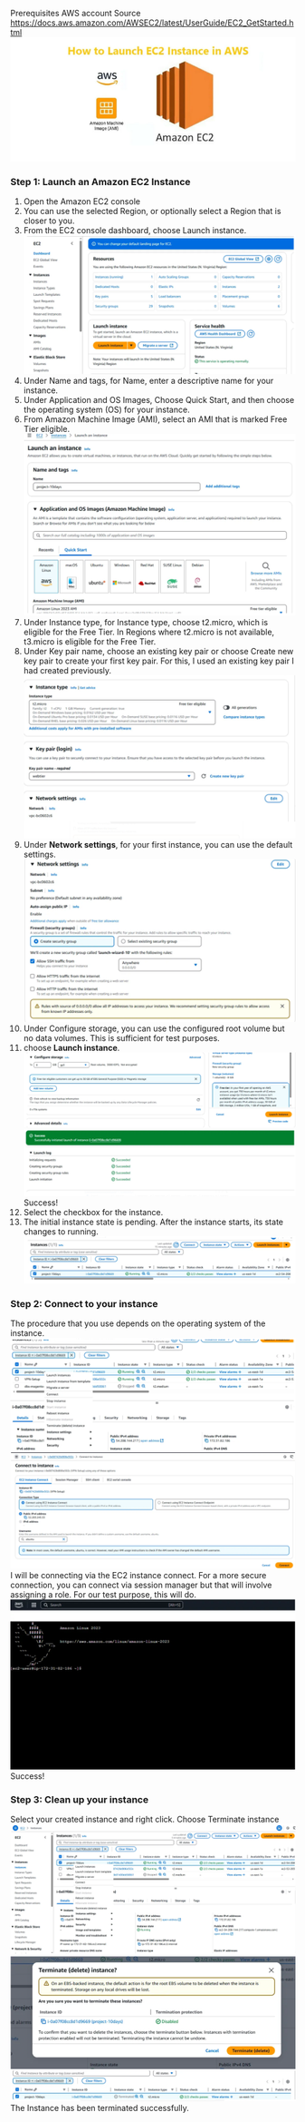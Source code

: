 Prerequisites
AWS account
Source
https://docs.aws.amazon.com/AWSEC2/latest/UserGuide/EC2_GetStarted.html
![alt text](./Images/Capture0.PNG)

### **Step 1: Launch an Amazon EC2 Instance** 
1. Open the Amazon EC2 console
2. You can use the selected Region, or optionally select a Region that is closer to you.
3. From the EC2 console dashboard, choose Launch instance.
![alt text](./Images/Capture1.PNG)
4. Under Name and tags, for Name, enter a descriptive name for your instance.
5. Under Application and OS Images, Choose Quick Start, and then choose the operating system (OS) for your instance.
6. From Amazon Machine Image (AMI), select an AMI that is marked Free Tier eligible.
![alt text](Capture2.PNG)
7. Under Instance type, for Instance type, choose t2.micro, which is eligible for the Free Tier. In Regions where t2.micro is not available, t3.micro  is eligible for the Free Tier.
8. Under Key pair name, choose an existing key pair or choose Create new key pair to create your first key pair. For this, I used an existing key pair I had created previously.
![alt text](Capture3.PNG)
9. Under **Network settings**, for your first instance, you can use the default settings.
![alt text](Capture4.PNG)
10. Under Configure storage, you can use the configured root volume but no data volumes. This is sufficient for test purposes.
11. choose **Launch instance**.
![alt text](Capture5.PNG)
![alt text](Capture6.PNG)
Success!
12. Select the checkbox for the instance.
13. The initial instance state is pending. After the instance starts, its state changes to running.
![alt text](Capture7.PNG)

### **Step 2: Connect to your instance**
The procedure that you use depends on the operating system of the instance.
![alt text](Capture8.PNG)
![alt text](Capture9.PNG)
I will be connecting via the EC2 instance connect. For a more secure connection, you can connect via session manager but that will involve assigning a role. For our test purpose, this will do.
![alt text](Capture10.PNG)
Success!

### **Step 3: Clean up your instance**
Select your created instance and right click.
Choose Terminate instance
![alt text](Capture11.PNG)
![alt text](Capture12.PNG)
![alt text](Capture13.PNG)
The Instance has been terminated successfully.